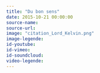 ```yaml
---
title: "Du bon sens"
date: 2015-10-21 00:00:00
source-name:
source-url:
image: "citation_Lord_Kelvin.png"
image-legende:
id-youtube:
id-vimeo:
id-soundcloud:
video-legende:
---
```

